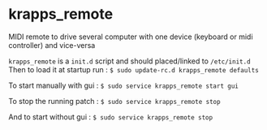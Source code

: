 krapps_remote
=============

MIDI remote to drive several computer with one device (keyboard or midi controller) and vice-versa


`krapps_remote` is a `init.d` script and should placed/linked to `/etc/init.d`
Then to load it at startup run :
`$ sudo update-rc.d krapps_remote defaults`

To start manually with gui :
`$ sudo service krapps_remote start gui`

To stop the running patch : 
`$ sudo service krapps_remote stop`

And to start without gui : 
`$ sudo service krapps_remote stop`
